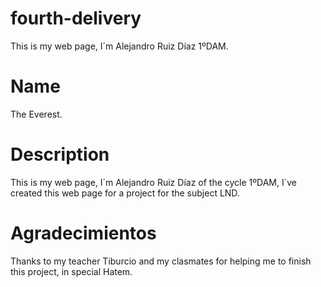 # fourth-delivery 
This is my web page, I´m Alejandro Ruiz Díaz 1ºDAM.

# Name
The Everest.

# Description
This is my web page, I´m Alejandro Ruiz Díaz of the cycle 1ºDAM, I´ve created this web page for a project for the subject LND.

# Agradecimientos
Thanks to my teacher Tiburcio and my clasmates for helping me to finish this project, in special Hatem.
